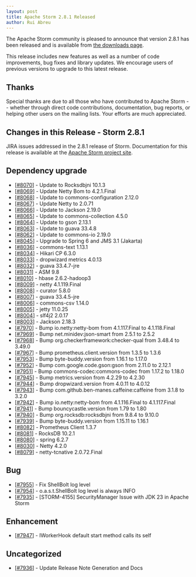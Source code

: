 ```yaml
---
layout: post
title: Apache Storm 2.8.1 Released
author: Rui Abreu
---
```


The Apache Storm community is pleased to announce that version 2.8.1 has been
released and is available from [the downloads page](/downloads.html).

This release includes new features as well as a number of code improvements, bug fixes and library updates.
We encourage users of previous versions to upgrade to this latest release.


Thanks
------
Special thanks are due to all those who have contributed to Apache Storm -- whether
through direct code contributions, documentation, bug reports, or helping other
users on the mailing lists. Your efforts are much appreciated.


Changes in this Release - Storm 2.8.1
---------
<p>JIRA issues addressed in the 2.8.1 release of Storm. Documentation for this release is available at the <a href="https://storm.apache.org/">Apache Storm project site</a>.</p>

<h2>Dependency upgrade</h2>
<ul><li>[<a href="https://github.com/apache/storm/issues/8070">#8070</a>] - Update to Rocksdbjni 10.1.3</li>
		<li>[<a href="https://github.com/apache/storm/issues/8069">#8069</a>] - Update Netty Bom to 4.2.1.Final</li>
		<li>[<a href="https://github.com/apache/storm/issues/8068">#8068</a>] - Update to commons-configuration 2.12.0</li>
		<li>[<a href="https://github.com/apache/storm/issues/8067">#8067</a>] - Update Netty to 2.0.71</li>
		<li>[<a href="https://github.com/apache/storm/issues/8066">#8066</a>] - Update to Jackson 2.19.0</li>
		<li>[<a href="https://github.com/apache/storm/issues/8065">#8065</a>] - Update to commons-collection 4.5.0</li>
		<li>[<a href="https://github.com/apache/storm/issues/8064">#8064</a>] - Update to gson 2.13.1</li>
		<li>[<a href="https://github.com/apache/storm/issues/8063">#8063</a>] - Update to guava 33.4.8</li>
		<li>[<a href="https://github.com/apache/storm/issues/8062">#8062</a>] - Update to commons-io 2.19.0</li>
		<li>[<a href="https://github.com/apache/storm/issues/8045">#8045</a>] - Upgrade to Spring 6 and JMS 3.1 (Jakarta)</li>
		<li>[<a href="https://github.com/apache/storm/issues/8036">#8036</a>] - commons-text 1.13.1</li>
		<li>[<a href="https://github.com/apache/storm/issues/8034">#8034</a>] - Hikari CP 6.3.0</li>
		<li>[<a href="https://github.com/apache/storm/issues/8033">#8033</a>] - dropwizard metrics 4.0.13</li>
		<li>[<a href="https://github.com/apache/storm/issues/8032">#8032</a>] - guava 33.4.7-jre</li>
		<li>[<a href="https://github.com/apache/storm/issues/8031">#8031</a>] - ASM 9.8</li>
		<li>[<a href="https://github.com/apache/storm/issues/8010">#8010</a>] - hbase  2.6.2-hadoop3</li>
		<li>[<a href="https://github.com/apache/storm/issues/8009">#8009</a>] - netty 4.1.119.Final</li>
		<li>[<a href="https://github.com/apache/storm/issues/8008">#8008</a>] - curator 5.8.0</li>
		<li>[<a href="https://github.com/apache/storm/issues/8007">#8007</a>] - guava 33.4.5-jre</li>
		<li>[<a href="https://github.com/apache/storm/issues/8006">#8006</a>] - commons-csv 1.14.0</li>
		<li>[<a href="https://github.com/apache/storm/issues/8005">#8005</a>] - jetty 11.0.25</li>
		<li>[<a href="https://github.com/apache/storm/issues/8004">#8004</a>] - slf4j2 2.0.17</li>
		<li>[<a href="https://github.com/apache/storm/issues/8003">#8003</a>] - Jackson 2.18.3</li>
		<li>[<a href="https://github.com/apache/storm/issues/7970">#7970</a>] - Bump io.netty:netty-bom from 4.1.117.Final to 4.1.118.Final</li>
		<li>[<a href="https://github.com/apache/storm/issues/7969">#7969</a>] - Bump net.minidev:json-smart from 2.5.1 to 2.5.2</li>
		<li>[<a href="https://github.com/apache/storm/issues/7968">#7968</a>] - Bump org.checkerframework:checker-qual from 3.48.4 to 3.49.0</li>
		<li>[<a href="https://github.com/apache/storm/issues/7967">#7967</a>] - Bump prometheus.client.version from 1.3.5 to 1.3.6</li>
		<li>[<a href="https://github.com/apache/storm/issues/7953">#7953</a>] - Bump byte-buddy.version from 1.16.1 to 1.17.0</li>
		<li>[<a href="https://github.com/apache/storm/issues/7952">#7952</a>] - Bump com.google.code.gson:gson from 2.11.0 to 2.12.1</li>
		<li>[<a href="https://github.com/apache/storm/issues/7951">#7951</a>] - Bump commons-codec:commons-codec from 1.17.2 to 1.18.0</li>
		<li>[<a href="https://github.com/apache/storm/issues/7945">#7945</a>] - Bump metrics.version from 4.2.29 to 4.2.30</li>
		<li>[<a href="https://github.com/apache/storm/issues/7944">#7944</a>] - Bump dropwizard.version from 4.0.11 to 4.0.12</li>
		<li>[<a href="https://github.com/apache/storm/issues/7943">#7943</a>] - Bump com.github.ben-manes.caffeine:caffeine from 3.1.8 to 3.2.0</li>
		<li>[<a href="https://github.com/apache/storm/issues/7942">#7942</a>] - Bump io.netty:netty-bom from 4.1.116.Final to 4.1.117.Final</li>
		<li>[<a href="https://github.com/apache/storm/issues/7941">#7941</a>] - Bump bouncycastle.version from 1.79 to 1.80</li>
		<li>[<a href="https://github.com/apache/storm/issues/7940">#7940</a>] - Bump org.rocksdb:rocksdbjni from 9.8.4 to 9.10.0</li>
		<li>[<a href="https://github.com/apache/storm/issues/7939">#7939</a>] - Bump byte-buddy.version from 1.15.11 to 1.16.1</li>
		<li>[<a href="https://github.com/apache/storm/issues/8082">#8082</a>] - Prometheus Client 1.3.7</li>
		<li>[<a href="https://github.com/apache/storm/issues/8081">#8081</a>] - RocksDB 10.2.1</li>
		<li>[<a href="https://github.com/apache/storm/issues/8080">#8080</a>] - spring 6.2.7</li>
		<li>[<a href="https://github.com/apache/storm/issues/8030">#8030</a>] - Netty 4.2.0</li>
		<li>[<a href="https://github.com/apache/storm/issues/8079">#8079</a>] - netty-tcnative 2.0.72.Final</li>
</ul>
<h2>Bug</h2>
<ul><li>[<a href="https://github.com/apache/storm/pull/7955">#7955</a>] - Fix ShellBolt log level</li>
	<li>[<a href="https://github.com/apache/storm/issues/7954">#7954</a>] - o.a.s.t.ShellBolt log level is always INFO</li>
	<li>[<a href="https://github.com/apache/storm/issues/7935">#7935</a>] - [STORM-4155] SecurityManager Issue with JDK 23 in Apache Storm</li>
</ul>
<h2>Enhancement</h2>
<ul><li>[<a href="https://github.com/apache/storm/issues/7947">#7947</a>] - IWorkerHook default start method calls its self</li>
</ul>
<h2>Uncategorized</h2>
<ul>
	<li>[<a href="https://github.com/apache/storm/pull/7936">#7936</a>] - Update Release Note Generation and Docs</li>
</ul>